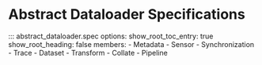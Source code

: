 # Abstract Dataloader Specifications

::: abstract_dataloader.spec
    options:
        show_root_toc_entry: true
        show_root_heading: false
        members:
        - Metadata
        - Sensor
        - Synchronization
        - Trace
        - Dataset
        - Transform
        - Collate
        - Pipeline

